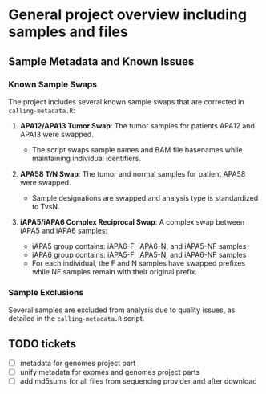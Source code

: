 # General project overview including samples and files

## Sample Metadata and Known Issues

### Known Sample Swaps
The project includes several known sample swaps that are corrected in `calling-metadata.R`:

1. **APA12/APA13 Tumor Swap**: The tumor samples for patients APA12 and APA13 were swapped. 
   - The script swaps sample names and BAM file basenames while maintaining individual identifiers.

2. **APA58 T/N Swap**: The tumor and normal samples for patient APA58 were swapped.
   - Sample designations are swapped and analysis type is standardized to TvsN.

3. **iAPA5/iAPA6 Complex Reciprocal Swap**: A complex swap between iAPA5 and iAPA6 samples:
   - iAPA5 group contains: iAPA6-F, iAPA6-N, and iAPA5-NF samples
   - iAPA6 group contains: iAPA5-F, iAPA5-N, and iAPA6-NF samples
   - For each individual, the F and N samples have swapped prefixes while NF samples remain with their original prefix.

### Sample Exclusions
Several samples are excluded from analysis due to quality issues, as detailed in the `calling-metadata.R` script.

## TODO tickets
- [ ] metadata for genomes project part
- [ ] unify metadata for exomes and genomes project parts
- [ ] add md5sums for all files from sequencing provider and after download